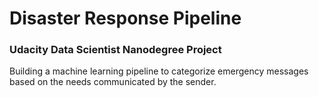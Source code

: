 # Disaster Response Pipeline

### Udacity Data Scientist Nanodegree Project

Building a machine learning pipeline to categorize emergency messages based on the needs communicated by the sender.
